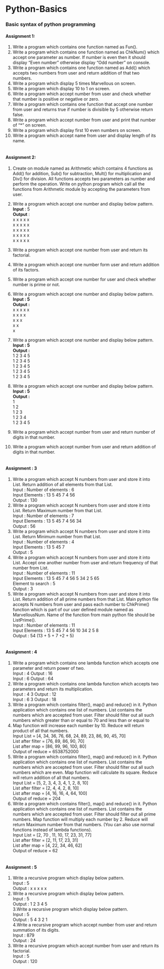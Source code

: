 # Python-Basics<br/>
### Basic syntax of python programming <br/>
#### Assignment 1:<br/>
  1. Write a program which contains one function named as Fun(). <br/>
  1. Write a program which contains one function named as ChkNum() which accept one
  parameter as number. If number is even then it should display “Even number” otherwise
  display “Odd number” on console. <br/>
  1. Write a program which contains one function named as Add() which accepts two numbers
  from user and return addition of that two numbers. <br/>
  1. Write a program which display 5 times Marvellous on screen.<br/>
  1. Write a program which display 10 to 1 on screen. <br/>
  1. Write a program which accept number from user and check whether that number is positive or negative or zero.<br/>
  1. Write a program which contains one function that accept one number from user and returns true if number is divisible by 5 otherwise return false.<br/>
  1. Write a program which accept number from user and print that number of “*” on screen.<br/>
  1. Write a program which display first 10 even numbers on screen.<br/>
  1. Write a program which accept name from user and display length of its name.<br/><br/>
  
  #### Assignment 2:<br/>
1. Create on module named as Arithmetic which contains 4 functions as Add() for addition, Sub()
for subtraction, Mult() for multiplication and Div() for division. All functions accepts two
parameters as number and perform the operation. Write on python program which call all the
functions from Arithmetic module by accepting the parameters from user. 
1. Write a program which accept one number and display below pattern.<br/>
**Input** : 5<br/>
**Output** :<br/>
x x x x x<br/>
x x x x x<br/>
x x x x x<br/>
x x x x x<br/>
x x x x x<br/>
1. Write a program which accept one number from user and return its factorial. 
1. Write a program which accept one number form user and return addition of its factors. 
1. Write a program which accept one number for user and check whether number is prime or not.
1. Write a program which accept one number and display below pattern.<br/>
**Input : 5<br/>
Output :**<br/>
x x x x x<br/>
x x x x<br/>
x x x<br/>
x x<br/>
x<br/>
1. Write a program which accept one number and display below pattern.<br/>
**Input : 5<br/>
Output :**<br/> 
1 2 3 4 5<br/>
1 2 3 4 5<br/>
1 2 3 4 5<br/>
1 2 3 4 5<br/>
1 2 3 4 5 <br/>
1. Write a program which accept one number and display below pattern.
**Input : 5<br/>
Output :**<br/>
1<br/>
1 2<br/>
1 2 3<br/>
1 2 3 4<br/>
1 2 3 4 5 <br/>

1. Write a program which accept number from user and return number of digits in that number. 
1. Write a program which accept number from user and return addition of digits in that number. <br/><br/>

#### Assignment : 3 <br/>
1. Write a program which accept N numbers from user and store it into List. Return addition of all
   elements from that List. </br>
   Input : Number of elements : 6<br/>
   Input Elements : 13 5 45 7 4 56 <br/>
   Output : 130 <br/>
1. Write a program which accept N numbers from user and store it into List. Return Maximum
  number from that List.<br/>
  Input : Number of elements : 7<br/>
  Input Elements : 13 5 45 7 4 56 34<br/>
  Output : 56 <br/>
1. Write a program which accept N numbers from user and store it into List. Return Minimum
  number from that List.<br/>
  Input : Number of elements : 4<br/>
  Input Elements : 13 5 45 7<br/>
  Output : 5<br/>
1. Write a program which accept N numbers from user and store it into List. Accept one another
  number from user and return frequency of that number from List.<br/>
  Input : Number of elements : 11<br/>
  Input Elements : 13 5 45 7 4 56 5 34 2 5 65<br/>
  Element to search : 5<br/>
  Output : 3<br/>
1. Write a program which accept N numbers from user and store it into List. Return addition of all
  prime numbers from that List. Main python file accepts N numbers from user and pass each
  number to ChkPrime() function which is part of our user defined module named as
  MarvellousNum. Name of the function from main python file should be ListPrime().<br/>
  Input : Number of elements : 11<br/>
  Input Elements : 13 5 45 7 4 56 10 34 2 5 8<br/>
  Output : 54 (13 + 5 + 7 +2 + 5) <br/><br/>
  
####  Assignment : 4 <br/>
1. Write a program which contains one lambda function which accepts one parameter and return
  power of two.<br/>
  Input : 4 <t/>Output : 16<br/>
  Input : 6 <t/>Output : 64<br/>
2. Write a program which contains one lambda function which accepts two parameters and return
  its multiplication.<br/>
  Input : 4 3 Output : 12<br/>
  Input : 6 3 Output : 18<br/>
3. Write a program which contains filter(), map() and reduce() in it. Python application which
  contains one list of numbers. List contains the numbers which are accepted from user. Filter
  should filter out all such numbers which greater than or equal to 70 and less than or equal to
  90. Map function will increase each number by 10. Reduce will return product of all that
  numbers.<br/>
  Input List = [4, 34, 36, 76, 68, 24, 89, 23, 86, 90, 45, 70]<br/>
  List after filter = [76, 89, 86, 90, 70]<br/>
  List after map = [86, 99, 96, 100, 80]<br/>
  Output of reduce = 6538752000<br/>
4. Write a program which contains filter(), map() and reduce() in it. Python application which
  contains one list of numbers. List contains the numbers which are accepted from user. Filter
  should filter out all such numbers which are even. Map function will calculate its square.
  Reduce will return addition of all that numbers.<br/>
  Input List = [5, 2, 3, 4, 3, 4, 1, 2, 8, 10]<br/>
  List after filter = [2, 4, 4, 2, 8, 10]<br/>
  List after map = [4, 16, 16, 4, 64, 100]<br/>
  Output of reduce = 204<br/>
5. Write a program which contains filter(), map() and reduce() in it. Python application which
  contains one list of numbers. List contains the numbers which are accepted from user. Filter
  should filter out all prime numbers. Map function will multiply each number by 2. Reduce will
  return Maximum number from that numbers. (You can also use normal functions instead of
  lambda functions).<br/>
  Input List = [2, 70 , 11, 10, 17, 23, 31, 77]<br/>
  List after filter = [2, 11, 17, 23, 31]<br/>
  List after map = [4, 22, 34, 46, 62]<br/>
  Output of reduce = 62 <br/><br/>

#### Assignment : 5 <br/>
1. Write a recursive program which display below pattern.<br/>
Input : 5<br/>
Output : x x x x x <br/>
2. Write a recursive program which display below pattern.<br/>
Input : 5<br/>
Output : 1 2 3 4 5<br/>
3.Write a recursive program which display below pattern.<br/>
Input : 5<br/>
Output : 5 4 3 2 1<br/>
4.Write a recursive program which accept number from user and return
summation of its digits.<br/>
Input : 879<br/>
Output : 24<br/>
5. Write a recursive program which accept number from user and return its
factorial.<br/>
Input : 5<br/>
Output : 120 <br/>
